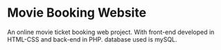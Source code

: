 Movie Booking Website
=====================

An online movie ticket booking web project. With front-end developed in HTML-CSS and back-end in PHP.
database used is mySQL.
